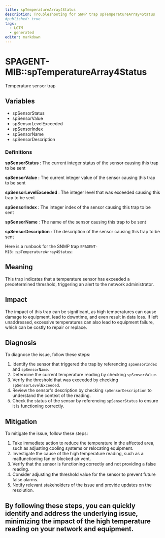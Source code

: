 ```yaml
---
title: spTemperatureArray4Status
description: Troubleshooting for SNMP trap spTemperatureArray4Status
#published: true
tags:
  - LGTM
  - generated
editor: markdown
---
```


# SPAGENT-MIB::spTemperatureArray4Status 

Temperature sensor trap 


## Variables


  - spSensorStatus
  - spSensorValue
  - spSensorLevelExceeded
  - spSensorIndex
  - spSensorName
  - spSensorDescription 

### Definitions 


**spSensorStatus** 
: The current integer status of the sensor causing this trap to be sent 

**spSensorValue** 
: The current integer value of the sensor causing this trap to be sent 

**spSensorLevelExceeded** 
: The integer level that was exceeded causing this trap to be sent 

**spSensorIndex** 
: The integer index of the sensor causing this trap to be sent 

**spSensorName** 
: The name of the sensor causing this trap to be sent 

**spSensorDescription** 
: The description of the sensor causing this trap to be sent 


Here is a runbook for the SNMP trap `SPAGENT-MIB::spTemperatureArray4Status`:

## Meaning

This trap indicates that a temperature sensor has exceeded a predetermined threshold, triggering an alert to the network administrator.

## Impact

The impact of this trap can be significant, as high temperatures can cause damage to equipment, lead to downtime, and even result in data loss. If left unaddressed, excessive temperatures can also lead to equipment failure, which can be costly to repair or replace.

## Diagnosis

To diagnose the issue, follow these steps:

1. Identify the sensor that triggered the trap by referencing `spSensorIndex` and `spSensorName`.
2. Determine the current temperature reading by checking `spSensorValue`.
3. Verify the threshold that was exceeded by checking `spSensorLevelExceeded`.
4. Review the sensor's description by checking `spSensorDescription` to understand the context of the reading.
5. Check the status of the sensor by referencing `spSensorStatus` to ensure it is functioning correctly.

## Mitigation

To mitigate the issue, follow these steps:

1. Take immediate action to reduce the temperature in the affected area, such as adjusting cooling systems or relocating equipment.
2. Investigate the cause of the high temperature reading, such as a malfunctioning fan or blocked air vent.
3. Verify that the sensor is functioning correctly and not providing a false reading.
4. Consider adjusting the threshold value for the sensor to prevent future false alarms.
5. Notify relevant stakeholders of the issue and provide updates on the resolution.

By following these steps, you can quickly identify and address the underlying issue, minimizing the impact of the high temperature reading on your network and equipment.
---





